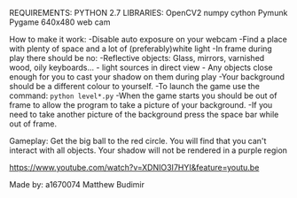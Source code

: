 REQUIREMENTS:
	PYTHON 2.7
	LIBRARIES:
		OpenCV2
			numpy
			cython
		Pymunk
		Pygame
	640x480 web cam

How to make it work:
-Disable auto exposure on your webcam
-Find a place with plenty of space and a lot of (preferably)white light
-In frame during play there should be no:
	-Reflective objects: Glass, mirrors, varnished wood, oily keyboards...
	- light sources in direct view
	- Any objects close enough for you to cast your shadow on them during play
-Your background should be a different colour to yourself. 
-To launch the game use the command: `python level*.py`
-When the game starts you should be out of frame to allow the program to take a picture of your background.
-If you need to take another picture of the background press the space bar while out of frame.

Gameplay:
Get the big ball to the red circle.
You will find that you can't interact with all objects.
Your shadow will not be rendered in a purple region

https://www.youtube.com/watch?v=XDNIO3I7HYI&feature=youtu.be

Made by:
a1670074 Matthew Budimir
